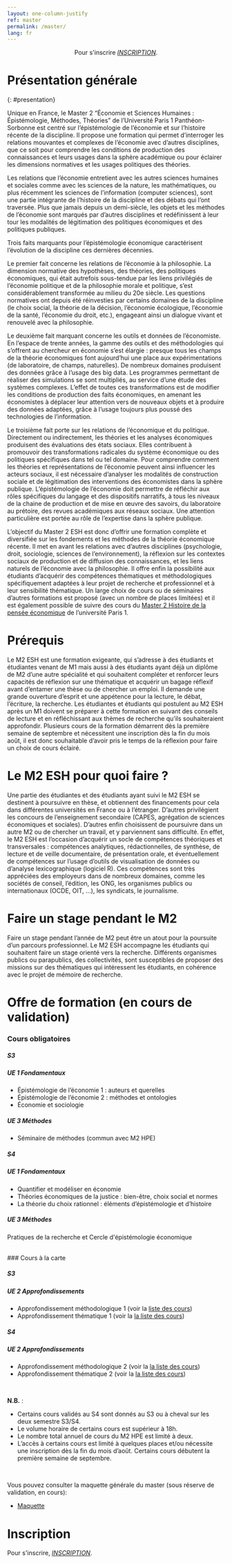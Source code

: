 ```yaml
---
layout: one-column-justify
ref: master
permalink: /master/
lang: fr
---
```


<center>
Pour s'inscrire <i class="fas fa-hand-point-right"></i> <i> <a href="https://ecandidat.univ-paris1.fr/ecandidat/">INSCRIPTION</a></i>.
</center>

# Présentation générale
{: #presentation}

Unique en France, le Master 2 “Économie et Sciences Humaines : Épistémologie, Méthodes, Théories” de l’Université Paris 1 Panthéon-Sorbonne est centré sur l’épistémologie de l’économie et sur l’histoire récente de la discipline. Il propose une formation qui permet d’interroger les relations mouvantes et complexes de l’économie avec d’autres disciplines, que ce soit pour comprendre les conditions de production des connaissances et leurs usages dans la sphère académique ou pour éclairer les dimensions normatives et les usages politiques des théories.

Les relations que l’économie entretient avec les autres sciences humaines et sociales comme avec les sciences de la nature, les mathématiques, ou plus récemment les sciences de l’information (computer sciences), sont une partie intégrante de l’histoire de la discipline et des débats qui l’ont traversée. Plus que jamais depuis un demi-siècle, les objets et les méthodes de l’économie sont marqués par d’autres disciplines et redéfinissent à leur tour les modalités de légitimation des politiques économiques et des politiques publiques.

Trois faits marquants pour l’épistémologie économique caractérisent l’évolution de la discipline ces dernières décennies.

Le premier fait concerne les relations de l’économie à la philosophie. La dimension normative des hypothèses, des théories, des politiques économiques, qui était autrefois sous-tendue par les liens privilégiés de l’économie politique et de la philosophie morale et politique, s’est considérablement transformée au milieu du 20e siècle. Les questions normatives ont depuis été réinvesties par certains domaines de la discipline (le choix social, la théorie de la décision, l’économie écologique, l’économie de la santé, l’économie du droit, etc.), engageant ainsi un dialogue vivant et renouvelé avec la philosophie.

Le deuxième fait marquant concerne les outils et données de l’économiste. En l’espace de trente années, la gamme des outils et des méthodologies qui s’offrent au chercheur en économie s’est élargie : presque tous les champs de la théorie économiques font aujourd’hui une place aux expérimentations (de laboratoire, de champs, naturelles). De nombreux domaines produisent des données grâce à l’usage des big data. Les programmes permettant de réaliser des simulations se sont multipliés, au service d’une étude des systèmes complexes. L’effet de toutes ces transformations est de modifier les conditions de production des faits économiques, en amenant les économistes à déplacer leur attention vers de nouveaux objets et à produire des données adaptées, grâce à l’usage toujours plus poussé des technologies de l’information.

Le troisième fait porte sur les relations de l’économique et du politique. Directement ou indirectement, les théories et les analyses économiques produisent des évaluations des états sociaux. Elles contribuent à promouvoir des transformations radicales du système économique ou des politiques spécifiques dans tel ou tel domaine. Pour comprendre comment les théories et représentations de l’économie peuvent ainsi influencer les acteurs sociaux, il est nécessaire d’analyser les modalités de construction sociale et de légitimation des interventions des économistes dans la sphère publique. L’épistémologie de l’économie doit permettre de réfléchir aux rôles spécifiques du langage et des dispositifs narratifs, à tous les niveaux de la chaine de production et de mise en œuvre des savoirs, du laboratoire au prétoire, des revues académiques aux réseaux sociaux. Une attention particulière est portée au rôle de l’expertise dans la sphère publique.

L’objectif du Master 2 ESH est donc d’offrir une formation complète et diversifiée sur les fondements et les méthodes de la théorie économique récente. Il met en avant les relations avec d’autres disciplines (psychologie, droit, sociologie, sciences de l’environnement), la réflexion sur les contextes sociaux de production et de diffusion des connaissances, et les liens naturels de l’économie avec la philosophie. Il offre enfin la possibilité aux étudiants d’acquérir des compétences thématiques et méthodologiques spécifiquement adaptées à leur projet de recherche et professionnel et à leur sensibilité thématique. Un large choix de cours ou de séminaires d’autres formations est proposé (avec un nombre de places limitées) et il est également possible de suivre des cours du [Master 2 Histoire de la pensée économique](https://formations.pantheonsorbonne.fr/fr/catalogue-des-formations/master-M/master-sciences-economiques-et-sociales-KBUS90N2/master-parcours-histoire-de-la-pensee-economique-hpe-KBUSBEIU.html) de l’université Paris 1.


# Prérequis

Le M2 ESH est une formation exigeante, qui s’adresse à des étudiants et étudiantes venant de M1 mais aussi à des étudiants ayant déjà un diplôme de M2 d’une autre spécialité et qui souhaitent compléter et renforcer leurs capacités de réflexion sur une thématique et acquérir un bagage réflexif avant d’entamer une thèse ou de chercher un emploi. Il demande une grande ouverture d’esprit et une appétence pour la lecture, le débat, l’écriture, la recherche. Les étudiantes et étudiants qui postulent au M2 ESH après un M1 doivent se préparer à cette formation en suivant des conseils de lecture et en réfléchissant aux thèmes de recherche qu’ils souhaiteraient approfondir. Plusieurs cours de la formation démarrent dès la première semaine de septembre et nécessitent une inscription dès la fin du mois août, il est donc souhaitable d’avoir pris le temps de la réflexion pour faire un choix de cours éclairé.

# Le M2 ESH pour quoi faire ?

Une partie des étudiantes et des étudiants ayant suivi le M2 ESH se destinent à poursuivre en thèse, et obtiennent des financements pour cela dans différentes universités en France ou à l’étranger. D’autres privilégient les concours de l’enseignement secondaire (CAPES, agrégation de sciences économiques et sociales). D’autres enfin choisissent de poursuivre dans un autre M2 ou de chercher un travail, et y parviennent sans difficulté. En effet, le M2 ESH est l’occasion d’acquérir un socle de compétences théoriques et transversales : compétences analytiques, rédactionnelles, de synthèse, de lecture et de veille documentaire, de présentation orale, et éventuellement de compétences sur l’usage d’outils de visualisation de données ou d’analyse lexicographique (logiciel R). Ces compétences sont très appréciées des employeurs dans de nombreux domaines, comme les sociétés de conseil, l’édition, les ONG, les organismes publics ou internationaux (OCDE, OIT, …), les syndicats, le journalisme.


# Faire un stage pendant le M2

Faire un stage pendant l’année de M2 peut être un atout pour la poursuite d’un parcours professionnel. Le M2 ESH accompagne les étudiants qui souhaitent faire un stage orienté vers la recherche. Différents organismes publics ou parapublics, des collectivités, sont susceptibles de proposer des missions sur des thématiques qui intéressent les étudiants, en cohérence avec le projet de mémoire de recherche.

# Offre de formation (en cours de validation)

### Cours obligatoires

##### **S3**

##### UE 1 Fondamentaux

- Épistémologie de l’économie 1 : auteurs et querelles
- Épistémologie de l’économie 2 : méthodes et ontologies
- Économie et sociologie

##### UE 3 Méthodes

- Séminaire de méthodes (commun avec M2 HPE)

##### **S4**

##### UE 1 Fondamentaux

- Quantifier et modéliser en économie
- Théories économiques de la justice : bien-être, choix social et normes
- La théorie du choix rationnel : éléments d’épistémologie et d’histoire

##### UE 3 Méthodes
Pratiques de la recherche et Cercle d'épistémologie économique

<br>
### Cours à la carte

##### **S3**

##### UE 2 Approfondissements

- Approfondissement méthodologique 1 (voir la [liste des cours](/cours))
- Approfondissement thématique 1 (voir la [la liste des cours](/cours))

##### **S4**

##### UE 2 Approfondissements

- Approfondissement méthodologique 2 (voir la [la liste des cours](/cours))
- Approfondissement thématique 2 (voir la [la liste des cours](/cours))

<br>

**N.B.** :

- Certains cours validés au S4 sont donnés au S3 ou à cheval sur les deux semestre S3/S4.
- Le volume horaire de certains cours est supérieur à 18h.
- Le nombre total annuel de cours du M2 HPE est limité à deux.
- L’accès à certains cours est limité à quelques places et/ou nécessite une inscription dès la fin du mois d’août. Certains cours débutent la première semaine de septembre.

<br>

Vous pouvez consulter la maquette générale du master (sous réserve de validation, en cours):

- [Maquette](/assets/pdf/maquette.pdf)


# Inscription

Pour s'inscrire, <i class="fas fa-hand-point-right"></i> <i> <a href="https://ecandidat.univ-paris1.fr/ecandidat/">INSCRIPTION</a></i>.

